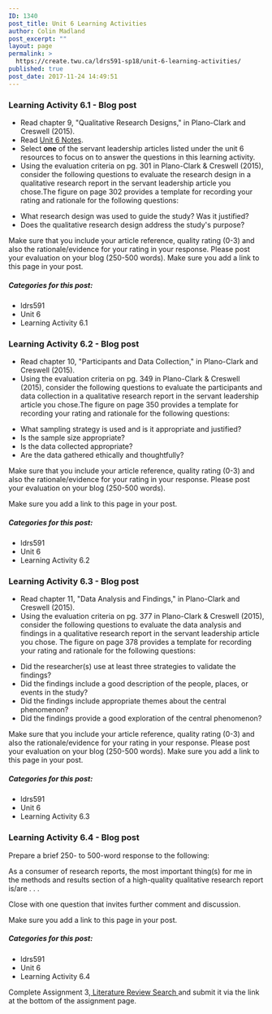 ```yaml
---
ID: 1340
post_title: Unit 6 Learning Activities
author: Colin Madland
post_excerpt: ""
layout: page
permalink: >
  https://create.twu.ca/ldrs591-sp18/unit-6-learning-activities/
published: true
post_date: 2017-11-24 14:49:51
---
```

### Learning Activity 6.1 - Blog post

* Read chapter 9, "Qualitative Research Designs," in Plano-Clark and Creswell (2015).
* Read <a href="https://create.twu.ca/ldrs591-sp18/unit-6-notes/">Unit 6 Notes</a>.
* Select **one** of the servant leadership articles listed under the unit 6 resources to focus on to answer the questions in this learning activity.
* Using the evaluation criteria on pg. 301 in Plano-Clark &amp; Creswell (2015), consider the following questions to evaluate the research design in a qualitative research report in the servant leadership article you chose.The figure on page 302 provides a template for recording your rating and rationale for the following questions:
<ul>
 	<li>What research design was used to guide the study? Was it justified?</li>
 	<li>Does the qualitative research design address the study's purpose?</li>
</ul>
Make sure that you include your article reference, quality rating (0-3) and also the rationale/evidence for your rating in your response. Please post your evaluation on your blog (250-500 words). 
Make sure you add a link to this page in your post.

##### Categories for this post:

* ldrs591
* Unit 6
* Learning Activity 6.1

### Learning Activity 6.2 - Blog post

* Read chapter 10, "Participants and Data Collection," in Plano-Clark and Creswell (2015).
* Using the evaluation criteria on pg. 349 in Plano-Clark &amp; Creswell (2015), consider the following questions to evaluate the participants and data collection in a qualitative research report in the servant leadership article you chose.The figure on page 350 provides a template for recording your rating and rationale for the following questions:
<ul>
 	<li>What sampling strategy is used and is it appropriate and justified?</li>
 	<li>Is the sample size appropriate?</li>
 	<li>Is the data collected appropriate?</li>
 	<li>Are the data gathered ethically and thoughtfully?</li>
</ul>
Make sure that you include your article reference, quality rating (0-3) and also the rationale/evidence for your rating in your response. Please post your evaluation on your blog (250-500 words). 

Make sure you add a link to this page in your post.

##### Categories for this post:

* ldrs591
* Unit 6
* Learning Activity 6.2

### Learning Activity 6.3 - Blog post

* Read chapter 11, "Data Analysis and Findings," in Plano-Clark and Creswell (2015).
* Using the evaluation criteria on pg. 377 in Plano-Clark &amp; Creswell (2015), consider the following questions to evaluate the data analysis and findings in a qualitative research report in the servant leadership article you chose. The figure on page 378 provides a template for recording your rating and rationale for the following questions:
<ul>
 	<li>Did the researcher(s) use at least three strategies to validate the findings?</li>
 	<li>Did the findings include a good description of the people, places, or events in the study?</li>
 	<li>Did the findings include appropriate themes about the central phenomenon?</li>
 	<li>Did the findings provide a good exploration of the central phenomenon?</li>
</ul>
Make sure that you include your article reference, quality rating (0-3) and also the rationale/evidence for your rating in your response. Please post your evaluation on your blog (250-500 words). 
Make sure you add a link to this page in your post.

##### Categories for this post:

* ldrs591
* Unit 6
* Learning Activity 6.3

### Learning Activity 6.4 - Blog post

Prepare a brief 250- to 500-word response to the following:

As a consumer of research reports, the most important thing(s) for me in the methods and results section of a high-quality qualitative research report is/are . . .

Close with one question that invites further comment and discussion.

Make sure you add a link to this page in your post.

##### Categories for this post:

* ldrs591
* Unit 6
* Learning Activity 6.4

Complete Assignment 3,<a href="https://create.twu.ca/ldrs591-sp18/literature-review-search/"> Literature Review Search </a>and submit it via the link at the bottom of the assignment page.
